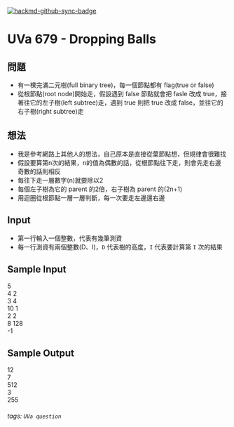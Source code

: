 [![hackmd-github-sync-badge](https://hackmd.io/QurqJ-vHS9W0RvHB17iKpg/badge)](https://hackmd.io/QurqJ-vHS9W0RvHB17iKpg)

# UVa 679 - Dropping Balls



## 問題
* 有一棵完滿二元樹(full binary tree)，每一個節點都有 flag(true or false)
* 從根節點(root node)開始走，假設遇到 false 節點就會把 fasle 改成 true，接著往它的左子樹(left subtree)走，遇到 true 則把 true 改成 false，並往它的右子樹(right subtree)走

## 想法
* 我是參考網路上其他人的想法，自己原本是直接從葉節點想，但規律會很難找
* 假設要算第n次的結果，n的值為偶數的話，從根節點往下走，則會先走右邊  
奇數的話則相反
* 每往下走一層數字(n)就要除以2
* 每個左子樹為它的 parent 的2倍，右子樹為 parent 的(2n+1)
* 用迴圈從根節點一層一層判斷，每一次要走左邊還右邊

## Input
* 第一行輸入一個整數，代表有幾筆測資
* 每一行測資有兩個整數(D、I)，`D` 代表樹的高度，`I` 代表要計算第 `I` 次的結果
## Sample Input
5  
4 2  
3 4  
10 1  
2 2  
8 128  
-1  

## Sample Output
12  
7  
512  
3  
255  

###### tags: `UVa question`
